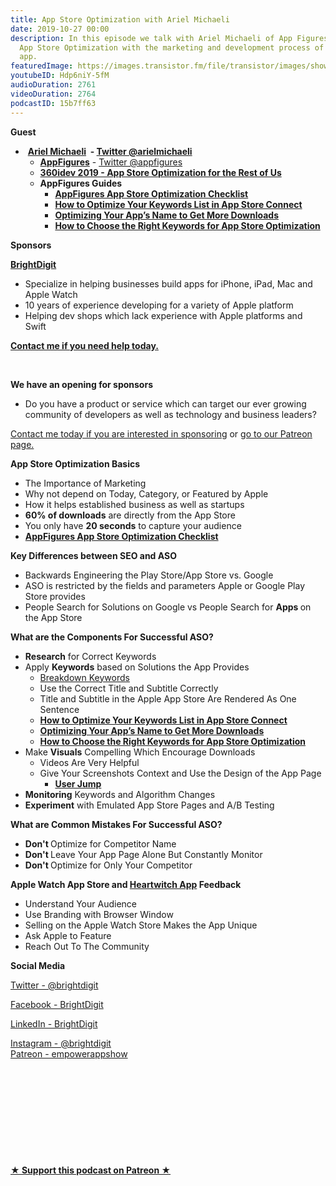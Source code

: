 ```yaml
---
title: App Store Optimization with Ariel Michaeli
date: 2019-10-27 00:00
description: In this episode we talk with Ariel Michaeli of App Figures about integrating
  App Store Optimization with the marketing and development process of building an
  app.
featuredImage: https://images.transistor.fm/file/transistor/images/show/122/full_1533929410-artwork.jpg
youtubeID: Hdp6niY-5fM
audioDuration: 2761
videoDuration: 2764
podcastID: 15b7ff63
---
```

<p><b>Guest</b></p><ul><li> <a href="https://arielmichaeli.com"><strong>Ariel Michaeli</strong></a><strong>  - </strong><a href="https://twitter.com/arielmichaeli"><strong>Twitter @arielmichaeli</strong></a><ul>
<li>
<a href="https://appfigures.com"><strong>AppFigures</strong></a> - <a href="https://twitter.com/appfigures">Twitter @appfigures</a>
</li>
<li><a href="https://www.youtube.com/watch?v=8qd_13dKz4Q"><strong>360idev 2019 - App Store Optimization for the Rest of Us</strong></a></li>
<li>
<strong>AppFigures Guides</strong><ul>
<li><a href="https://appfigures.com/resources/aso/app-store-optimization-checklist"><strong>AppFigures App Store Optimization Checklist</strong></a></li>
<li><a href="https://appfigures.com/resources/aso/app-name-optimization"><strong>How to Optimize Your Keywords List in App Store Connect</strong></a></li>
<li><a href="https://appfigures.com/resources/aso/app-name-optimization"><strong>Optimizing Your App’s Name to Get More Downloads</strong></a></li>
<li><a href="https://appfigures.com/resources/aso/which-keywords-to-optimize-for"><strong>How to Choose the Right Keywords for App Store Optimization</strong></a></li>
</ul>
</li>
</ul>
</li></ul><p><b>Sponsors</b></p><p><a href="https://brightdigit.com/"><strong>BrightDigit</strong></a></p><ul>
<li>Specialize in helping businesses build apps for iPhone, iPad, Mac and Apple Watch</li>
<li>10 years of experience developing for a variety of Apple platform</li>
<li>Helping dev shops which lack experience with Apple platforms and Swift</li>
</ul><p><a href="https://brightdigit.com/contact/"><strong>Contact me if you need help today.</strong></a></p><p><br></p><p><strong>We have an opening for sponsors</strong></p><ul><li>Do you have a product or service which can target our ever growing community of developers as well as technology and business leaders? </li></ul><p><a href="https://brightdigit.com/contact/">Contact me today if you are interested in sponsoring</a> or <a href="https://www.patreon.com/empowerappsshow">go to our Patreon page.</a></p><p><b>App Store Optimization Basics</b></p><ul>
<li>The Importance of Marketing</li>
<li>Why not depend on Today, Category, or Featured by Apple</li>
<li>How it helps established business as well as startups</li>
<li>
<strong>60% of downloads</strong> are directly from the App Store</li>
<li>You only have <strong>20 seconds</strong> to capture your audience</li>
<li><a href="https://appfigures.com/resources/aso/app-store-optimization-checklist"><strong>AppFigures App Store Optimization Checklist</strong></a></li>
</ul><p><b>Key Differences between SEO and ASO</b></p><ul>
<li>Backwards Engineering the Play Store/App Store vs. Google</li>
<li>ASO is restricted by the fields and parameters Apple or Google Play Store provides</li>
<li>People Search for Solutions on Google vs People Search for <strong>Apps </strong>on the App Store</li>
</ul><p><b>What are the Components For Successful ASO?</b></p><ul>
<li>
<strong>Research</strong> for Correct Keywords </li>
<li>Apply <strong>Keywords</strong> based on Solutions the App Provides<ul>
<li><a href="https://appfigures.com/resources/keyword-optimization-app-store-connect">Breakdown Keywords</a></li>
<li>Use the Correct Title and Subtitle Correctly</li>
<li>Title and Subtitle in the Apple App Store Are Rendered As One Sentence</li>
<li><a href="https://appfigures.com/resources/aso/app-name-optimization"><strong>How to Optimize Your Keywords List in App Store Connect</strong></a></li>
<li><a href="https://appfigures.com/resources/aso/app-name-optimization"><strong>Optimizing Your App’s Name to Get More Downloads</strong></a></li>
<li><a href="https://appfigures.com/resources/aso/which-keywords-to-optimize-for"><strong>How to Choose the Right Keywords for App Store Optimization</strong></a></li>
</ul>
</li>
<li>Make <strong>Visuals</strong> Compelling Which Encourage Downloads<ul>
<li>Videos Are Very Helpful</li>
<li>Give Your Screenshots Context and Use the Design of the App Page<ul><li><a href="https://apps.apple.com/us/app/jump-by-uber/id1251322970"><strong>User Jump</strong></a></li></ul>
</li>
</ul>
</li>
<li>
<strong>Monitoring</strong> Keywords and Algorithm Changes</li>
<li>
<strong>Experiment</strong> with Emulated App Store Pages and A/B Testing</li>
</ul><p><b>What are Common Mistakes For Successful ASO?</b></p><ul>
<li>
<strong>Don't </strong>Optimize for Competitor Name</li>
<li>
<strong>Don't </strong>Leave Your App Page Alone But Constantly Monitor</li>
<li>
<strong>Don't </strong>Optimize for Only Your Competitor </li>
</ul><p><b>Apple Watch App Store and <a href="https://heartwitch.app">Heartwitch App</a> Feedback</b></p><ul>
<li>Understand Your Audience</li>
<li>Use Branding with Browser Window</li>
<li>Selling on the Apple Watch Store Makes the App Unique</li>
<li>Ask Apple to Feature</li>
<li>Reach Out To The Community</li>
</ul><p><b>Social Media</b></p><p><a href="https://twitter.com/brightdigit">Twitter - @brightdigit</a></p><p><a href="http://facebook.com/brightdigit">Facebook - BrightDigit</a></p><p><a href="https://www.linkedin.com/company/bright-digit">LinkedIn - BrightDigit</a></p><p><a href="https://www.instagram.com/brightdigit/">Instagram - @brightdigit</a><br><a href="https://www.patreon.com/empowerappsshow">Patreon - empowerappshow</a></p><p><br></p><p><br></p><p><br></p><p><br></p><p><br></p><p><strong><a href="https://www.patreon.com/empowerappsshow" rel="payment" title="★ Support this podcast on Patreon ★">★ Support this podcast on Patreon ★</a></strong></p>
      
